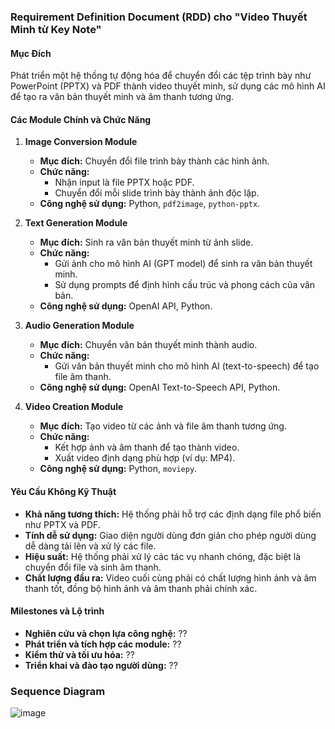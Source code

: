 ### Requirement Definition Document (RDD) cho "Video Thuyết Minh từ Key Note"

#### Mục Đích
Phát triển một hệ thống tự động hóa để chuyển đổi các tệp trình bày như PowerPoint (PPTX) và PDF thành video thuyết minh, sử dụng các mô hình AI để tạo ra văn bản thuyết minh và âm thanh tương ứng.

#### Các Module Chính và Chức Năng

1. **Image Conversion Module**
   - **Mục đích:** Chuyển đổi file trình bày thành các hình ảnh.
   - **Chức năng:**
     - Nhận input là file PPTX hoặc PDF.
     - Chuyển đổi mỗi slide trình bày thành ảnh độc lập.
   - **Công nghệ sử dụng:** Python, `pdf2image`, `python-pptx`.

2. **Text Generation Module**
   - **Mục đích:** Sinh ra văn bản thuyết minh từ ảnh slide.
   - **Chức năng:**
     - Gửi ảnh cho mô hình AI (GPT model) để sinh ra văn bản thuyết minh.
     - Sử dụng prompts để định hình cấu trúc và phong cách của văn bản.
   - **Công nghệ sử dụng:** OpenAI API, Python.

3. **Audio Generation Module**
   - **Mục đích:** Chuyển văn bản thuyết minh thành audio.
   - **Chức năng:**
     - Gửi văn bản thuyết minh cho mô hình AI (text-to-speech) để tạo file âm thanh.
   - **Công nghệ sử dụng:** OpenAI Text-to-Speech API, Python.

4. **Video Creation Module**
   - **Mục đích:** Tạo video từ các ảnh và file âm thanh tương ứng.
   - **Chức năng:**
     - Kết hợp ảnh và âm thanh để tạo thành video.
     - Xuất video định dạng phù hợp (ví dụ: MP4).
   - **Công nghệ sử dụng:** Python, `moviepy`.

#### Yêu Cầu Không Kỹ Thuật
- **Khả năng tương thích:** Hệ thống phải hỗ trợ các định dạng file phổ biến như PPTX và PDF.
- **Tính dễ sử dụng:** Giao diện người dùng đơn giản cho phép người dùng dễ dàng tải lên và xử lý các file.
- **Hiệu suất:** Hệ thống phải xử lý các tác vụ nhanh chóng, đặc biệt là chuyển đổi file và sinh âm thanh.
- **Chất lượng đầu ra:** Video cuối cùng phải có chất lượng hình ảnh và âm thanh tốt, đồng bộ hình ảnh và âm thanh phải chính xác.

#### Milestones và Lộ trình
- **Nghiên cứu và chọn lựa công nghệ:** ??
- **Phát triển và tích hợp các module:** ??
- **Kiểm thử và tối ưu hóa:** ??
- **Triển khai và đào tạo người dùng:** ??

### Sequence Diagram
![image](https://github.com/tech-learners-ai/nphuc_openai_api_study/assets/17255682/9f0ed53c-f0f0-464d-8386-c81fa16ae757)
